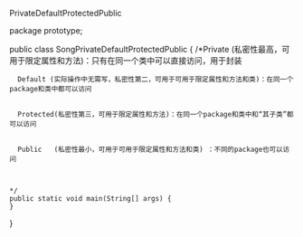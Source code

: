 PrivateDefaultProtectedPublic

package prototype;

public class SongPrivateDefaultProtectedPublic {
	/*Private  (私密性最高，可用于限定属性和方法)：只有在同一个类中可以直接访问，用于封装
	  
	  
	  Default (实际操作中无需写，私密性第二，可用于可用于限定属性和方法和类)：在同一个package和类中都可以访问
	  
	  
	  Protected(私密性第三，可用于限定属性和方法)：在同一个package和类中和“其子类”都可以访问
	  
	  
	  Public   (私密性最小，可用于可用于限定属性和方法和类) ：不同的package也可以访问
	
	
	
	*/
	public static void main(String[] args) {
	}

}
